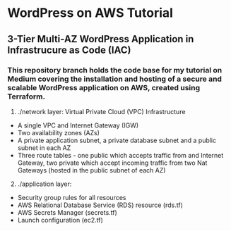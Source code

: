 # WordPress on AWS Tutorial

## 3-Tier Multi-AZ WordPress Application in Infrastrucure as Code (IAC)

### This repository branch holds the code base for my tutorial on Medium covering the installation and hosting of a secure and scalable WordPress application on AWS, created using Terraform.

1. ./network layer: Virtual Private Cloud (VPC) Infrastructure

- A single VPC and Internet Gateway (IGW)
- Two availability zones (AZs)
- A private application subnet, a private database subnet and a public subnet in each AZ
- Three route tables - one public which accepts traffic from and Internet Gateway, two private which accept incoming traffic from two Nat Gateways (hosted in the public subnet of each AZ)

2. ./application layer:

- Security group rules for all resources
- AWS Relational Database Service (RDS) resource (rds.tf)
- AWS Secrets Manager (secrets.tf)
- Launch configuration (ec2.tf)
